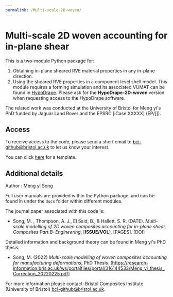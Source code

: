 ```yaml
---
permalink: /Multi-scale-2D-woven/
---
```


# Multi-scale 2D woven accounting for in-plane shear

This is a two-module Python package for:
1. Obtaining in-plane sheared RVE material properties in any in-plane direction.
2. Using the sheared RVE properties in a component level shell model. This module requires a forming simulation and its associated VUMAT can be found in [HypoDrape](./HypoDrape.md). Please ask for the **HypoDrape-2D-woven** version when requesting access to the HypoDrape software.

The related work was conducted at the University of Bristol for Meng yi's PhD funded by Jaguar Land Rover and the EPSRC [iCase XXXXX] (EP/[]).

## Access

To receive access to the code, please send a short email to bci-github@bristol.ac.uk to let us know your interest.

You can click [here](mailto:accis-github@bristol.ac.uk?subject=Access%20to%20DefGen%20repository&body=Dear%20ACCIS%2C%20%0D%0A%0D%0AI%20would%20like%20to%20request%20access%20to%20your%20GitHub%20repository%20for%20DefGen.%20%0D%0A%0D%0ABest%20wishes%2C%20%0D%0A%3Cname%3E%0D%0A%3Coptional%20affiliation%3E) for a template.

## Additional details

Author : Meng yi Song

Full user manuals are provided within the Python package, and can be found in under the `docs` folder within different modules. 

The journal paper associated with this code is:

- Song, M. , Thompson, A. J., El Said, B., & Hallett, S. R. (DATE). *Multi-scale modelling of 2D woven composites accounting for in-plane shear. Composites Part B: Engineering*, [**ISSUE/VOL**], [PAGES]. [DOI]

Detailed information and background theory can be found in Meng yi's PhD thesis:

- Song, M. (2022) *Multi-scale modelling of woven composites accounting for manufacturing deformations*, PhD Thesis. [https://research-information.bris.ac.uk/ws/portalfiles/portal/316144533/Meng_yi_thesis_Correction_20220225.pdf]

For more information please contact: Bristol Composites Institute (University of Bristol) [bci-github@bristol.ac.uk](bci-github@bristol.ac.uk).

